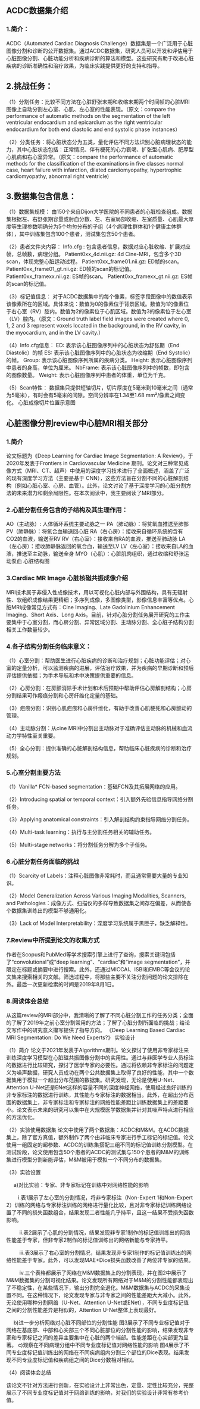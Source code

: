 ## ACDC数据集介绍

### 1.简介：

ACDC（Automated Cardiac Diagnosis Challenge）数据集是一个广泛用于心脏图像分割和诊断的公开数据集。通过ACDC数据集，研究人员可以开发和评估用于心脏图像分割、心脏功能分析和疾病诊断的算法和模型。这些研究有助于改进心脏疾病的诊断准确性和治疗效果，为临床实践提供更好的支持和指导。 

## 2.挑战任务：

（1）分割任务：比较不同方法在心脏舒张末期和收缩末期两个时间帧的心脏MRI图像上自动分割左心室、心肌、左心室的性能表现。（原文：compare the performance of automatic methods on the segmentation of the left ventricular endocardium and epicardium as the right ventricular endocardium for both end diastolic and end systolic phase instances） 

（2）分类任务：将心脏状态分为五类，量化评估不同方法识别心脏病理状态的能力，其中心脏状态包括：正常情况、伴有梗死的心力衰竭、扩张型心肌病、肥厚型心肌病和右心室异常。（原文：compare the performance of automatic methods for the classification of the examinations in five classes normal case, heart failure with infarction, dilated cardiomyopathy, hypertrophic cardiomyopathy, abnormal right ventricle) 

## 3.数据集包含信息：

（1）数据集规模： 由150个来自Dijon大学医院的不同患者的心脏检查组成。数据集根据左、右舒张期容量或射血分数、左、右室局部收缩、左室质量、心肌最大厚度等生理参数明确分为5个均匀分布的子组（4个病理性群体和1个健康主体群体），其中训练集包含100个患者，测试集包含50个患者。 

（2）患者文件夹内容： Info.cfg : 包含患者信息，数据对应心脏收缩、扩展对应帧，总帧数，病理分组。 Patient0xx_4d.nii.gz: 4d Cine-MRI，包含多个3D scan，体现完整心脏运动过程。 Patient0xx_frame01.nii.gz: ED帧的scan。 Patient0xx_frame01_gt.nii.gz: ED帧的scan的标记值。 Patient0xx_framexx.nii.gz: ES帧的scan。 Patient0xx_framexx_gt.nii.gz: ES帧的scan的标记值。 

（3）标记值信息： 对于ACDC数据集中的每个像素，标签字段图像中的数值表示该像素所在的区域。具体来说：数值为0的像素位于背景区域。数值为1的像素位于右心室（RV）腔内。数值为2的像素位于心肌区域。数值为3的像素位于左心室（LV）腔内。（原文：Ground truth label field images were created where 0, 1, 2 and 3 represent voxels located in the background, in the RV cavity, in the myocardium, and in the LV cavity.） 

（4）Info.cfg信息： ED: 表示该心脏图像序列中的心脏状态为舒张期（End Diastolic）的帧 ES: 表示该心脏图像序列中的心脏状态为收缩期（End Systolic）的帧。 Group: 表示该心脏图像序列所属的疾病分类。 Height: 表示心脏图像序列中患者的身高，单位为厘米。 NbFrame: 表示该心脏图像序列中的帧数，即包含的图像数量。 Weight: 表示心脏图像序列中患者的体重，单位为千克。 

（5）Scan特性： 数据集只提供短轴切片，切片厚度在5毫米到10毫米之间（通常为5毫米），有时会有5毫米的间隙。空间分辨率在1.34至1.68 mm²/像素之间变化。 心脏成像切片位置示意图 

## 心脏图像分割review中心脏MRI相关部分

### 1.简介

 论文标题为《Deep Learning for Cardiac Image Segmentation: A Review》，于2020年发表于Frontiers in Cardiovascular Medicine 期刊。论文对三种常见成像方式（MRI、CT、超声）中使用的深度学习技术进行了全面概述，涵盖了广泛的现有深度学习方法（主要是基于 CNN），这些方法旨在分割不同的心脏解剖结构（例如心脏心室、心房、血管）。此外，论文讨论了基于深度学习的心脏分割方法的未来潜力和剩余局限性。在本次阅读中，我主要阅读了MRI部分。

### 2.心脏分割任务包含的子结构及其生理作用：

AO（主动脉）: 人体循环系统主要动脉之一 PA（肺动脉）：将贫氧血推送至肺部 PV（肺静脉）：将氧合血输送回心脏 RA（右心房）：接收来自循环系统的含有CO2的血液，输送至RV RV（右心室）：接收来自RA的血液，推送至肺动脉 LA（左心房）：接收肺静脉返回的氧合血，输送至LV LV（左心室）：接收来自LA的血液，推送至主动脉，输送全身 MYO（心肌）：心脏肌肉组织，通过收缩和舒张运动泵血 心脏结构图 

### 3.Cardiac MR Image 心脏核磁共振成像介绍

 MRI技术属于非侵入性成像技术，用以可视化心脏内部与外围结构，具有无辐射性、软组织成像结果更精细；多序列成像，多图像类型，影像信息丰富等优点。心脏MRI成像常见方式有：Cine Imaging、Late Gadolinium Enhancement Imaging、Short Axis、Long Axis。目前，针对心脏分割任务展开研究的工作主要集中于心室分割，而心房分割、异常区域分割、主动脉分割、全心脏子结构分割相关工作数量较少。

### 4.各子结构分割任务临床意义：

 （1）心室分割：帮助医生进行心脏疾病的诊断和治疗规划；心脏功能评估；对心室的定量分析，可以监测疾病的进展，评估治疗效果，并为疾病的早期诊断和预后评估提供依据；为手术导航和术中决策提供重要的信息。 

（2）心房分割：在房颤消除手术计划和术后预期中帮助评估心房解剖结构；心房分割结果可作瘢痕分割和心房纤维化定量的基础。 

（3）疤痕分割：识别心肌疤痕和心房纤维化，有助于改善心肌梗死和心房颤动的管理。 

（4）主动脉分割：从cine MRI中分割出主动脉对于准确评估主动脉的机械和血流动力学特性至关重要。 

（5）全心分割：提供准确的心脏解剖结构信息，帮助临床心脏疾病的诊断和治疗规划。

### 5.心室分割主要方法

（1）Vanilla* FCN-based segmentation：基础FCN及其拓展网络的应用。 

（2）Introducing spatial or temporal context：引入额外先验信息指导网络分割任务。 

（3）Applying anatomical constraints：引入解剖结构约束指导网络分割任务。 

（4）Multi-task learning：执行与主分割任务相关的辅助任务。 

（5）Multi-stage networks：将分割任务分解为多个子任务。

### 6.心脏分割任务面临的挑战

（1）Scarcity of Labels：注释心脏图像非常耗时，而且通常需要大量的专业知识。 

（2）Model Generalization Across Various Imaging Modalities, Scanners, and Pathologies：成像方式、扫描仪的多样导致数据集之间存在偏差，从而使各个数据集训练出的模型不够通用化。 

（3）Lack of Model Interpretability：深度学习系统属于黑匣子，缺乏解释性。

### 7.Review中所提到论文的收集方式

 作者在Scopus和PubMed等学术搜索引擎上进行了查询，搜索关键词包括了“convolutional”或“deep learning”、“cardiac”和“image segmentation”，并限定在标题或摘要中进行搜索。此外，还通过MICCAI、ISBI和EMBC等会议的论文集来搜索相关的文献。筛选过程中，将那些主要不关注分割问题的论文排除在外。最后一次更新检索的时间是2019年8月1日。

### 8.阅读体会总结

从这篇review的MRI部分中，我清晰的了解了不同心脏分割工作的任务分类；全面的了解了2019年之前心室分割常用的方法；了解了心脏分割所面临的挑战；给论文写作中的研究意义攥写提供了指导方向。 《Deep Learning Based Cardiac MRI Segmentation: Do We Need Experts?》 实验设计 

（1）简介 论文于2021年发表于Algorithms期刊。论文探讨了使用非专家标注来训练深度学习模型在心脏磁共振图像分割中的实用性。通过与非医学专业人员标注的数据进行比较研究，探讨了医学专家的必要性。通过将依赖非专家标注的问题定义为噪声数据，研究人员成功在两个公共数据集上取得了良好的性能，其中一个数据集用于模拟一个超出分布范围的数据集。研究发现，无论是使用U-Net、Attention U-Net还是ENet这样的容量不同的深度神经网络，使用经过良好训练的非专家标注的数据进行训练，其性能与专家标注的数据相当。此外，在超出分布范围的数据集上，非专家标注和专家标注的网络性能差距比训练数据集上的差距要小。论文表示未来的研究可以集中在大规模医学数据集并针对其噪声特点进行相应的方法优化。 

（2）实验使用数据集 论文中使用了两个数据集：ACDC和M&M。在ACDC数据集上，除了官方真值，额外制作了两个由非临床专家进行手工标记的标记值。论文使用一组固定的超参数、ACDC的训练集搭配三组不同的标记值训练分割模型。在测试阶段，论文使用包含50个患者的ACDC的测试集与150个患者的M&M的训练集进行模型分割新能评估，M&M被用于模拟一个不同分布的数据集。 

（3）实验设置

     a)对比实验：专家、非专家标记在训练中对网络性能的影响 

        i.表1展示了左心室的分割情况，将非专家标注（Non-Expert 1和Non-Expert 2）训练的网络与专家标注训练的网络进行量化比较，且对非专家标记训练网络设置了不同的损失函数组合，结果发现二者性能几乎持平，且这一结果不受损失函数影响。

         ii.表2展示了心肌的分割情况，结果发现非专家1制作的标记值训练出的网络性能差于专家，但非专家2制作的标记值训练出的网络新能与专家持平。

         iii.表3展示了右心室的分割情况，结果发现非专家1制作的标记值训练出的网络性能差于专家。此外，可以发现MAE+Dice损失函数改善了两位非专家的结果。

         iv.三个表格都展示了网络在M&M数据集上的分割表现，并在图2中展示了M&M数据集的分割可视化结果。论文发现所有网络对于M&M的分割性能都表现出了不稳定性，在某些情况下，输出分割完全退化。M&M数据集与ACDC的采集设置不同。在这种情况下，论文发现专家与非专家之间的性能差距大大减小。此外，无论使用哪种分割网络（U-Net、Attention U-Net或ENet），不同专业度标记值之间的分割性能差异是相似的，Attention U-Net整体上表现最好。

     b)进一步分析网络对心脏不同部位的分割性能 图3展示了不同专业标记值对于网络在基底部、中部和心尖部三个不同心脏部位的分割性能的影响，结果发现非专家和专家标记之间的差异主要集中在心脏的两个端部。性能差距在心尖部更为显著。 c)观察在不同病理分组中不同专业度标记值对网络性能的影响 图4展示了不同专业度标记值训练出的网络在不同疾病组内分割三个部位的Dice表现。结果发现不同专业度标记值和疾病组之间的Dice分数相对相似。 

（4）阅读体会总结 

该论文不针对方法进行创新，在实验设计上非常出色，定量、定性比较充分，完整展示了不同专业度标记值对于网络训练的影响，对我们的实验设计非常有参考价值。
